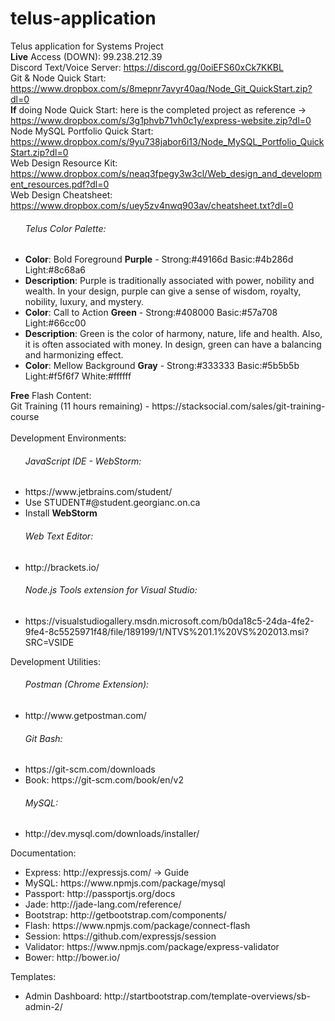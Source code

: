 # telus-application
Telus application for Systems Project <br />
<strong>Live</strong> Access (DOWN): 99.238.212.39 <br />
Discord Text/Voice Server: https://discord.gg/0oiEFS60xCk7KKBL <br />
Git & Node Quick Start: https://www.dropbox.com/s/8mepnr7avyr40aq/Node_Git_QuickStart.zip?dl=0 <br />
<strong>If</strong> doing Node Quick Start: here is the completed project as reference -> https://www.dropbox.com/s/3g1phvb71vh0c1y/express-website.zip?dl=0 <br />
Node MySQL Portfolio Quick Start: https://www.dropbox.com/s/9yu738jabor6i13/Node_MySQL_Portfolio_QuickStart.zip?dl=0 <br />
Web Design Resource Kit: https://www.dropbox.com/s/neaq3fpegy3w3cl/Web_design_and_development_resources.pdf?dl=0 <br />
Web Design Cheatsheet: https://www.dropbox.com/s/uey5zv4nwq903av/cheatsheet.txt?dl=0 <br />
<ul>
	<h6>Telus Color Palette:</h6>
	<li><strong>Color</strong>: Bold Foreground <strong>Purple</strong> - Strong:#49166d Basic:#4b286d Light:#8c68a6</li>
	<li><strong>Description</strong>: Purple is traditionally associated with power, nobility and wealth. 
		In your design, purple can give a sense of wisdom, royalty, nobility, luxury, and mystery.</li>
	<li><strong>Color</strong>: Call to Action <strong>Green</strong> - Strong:#408000 Basic:#57a708 Light:#66cc00</li>
	<li><strong>Description</strong>: Green is the color of harmony, nature, life and health. 
		Also, it is often associated with money. In design, green can have a balancing and harmonizing effect.</li>
	<li><strong>Color</strong>: Mellow Background <strong>Gray</strong> - Strong:#333333 Basic:#5b5b5b Light:#f5f6f7 White:#ffffff</li>
</ul>
<strong>Free</strong> Flash Content: <br />
Git Training (11 hours remaining) - https://stacksocial.com/sales/git-training-course <br />
<br />
Development Environments: <br />
<ul>
	<h6>JavaScript IDE - WebStorm:</h6>
	<li>https://www.jetbrains.com/student/</li>
	<li>Use STUDENT#@student.georgianc.on.ca</li>
	<li>Install <strong>WebStorm</strong></li>
	<h6>Web Text Editor:</h6>
	<li>http://brackets.io/</li>
	<h6>Node.js Tools extension for Visual Studio:</h6>
	<li>https://visualstudiogallery.msdn.microsoft.com/b0da18c5-24da-4fe2-9fe4-8c5525971f48/file/189199/1/NTVS%201.1%20VS%202013.msi?SRC=VSIDE</li>
</ul>
Development Utilities: <br />
<ul>
	<h6>Postman (Chrome Extension):</h6>
	<li>http://www.getpostman.com/</li>
	<h6>Git Bash:</h6>
	<li>https://git-scm.com/downloads</li>
	<li>Book: https://git-scm.com/book/en/v2</li>
	<h6>MySQL:</h6>
	<li>http://dev.mysql.com/downloads/installer/</li>
</ul>
Documentation: <br />
<ul>
	<li>Express: http://expressjs.com/ -> Guide</li>
	<li>MySQL: https://www.npmjs.com/package/mysql</li>
	<li>Passport: http://passportjs.org/docs</li>
	<li>Jade: http://jade-lang.com/reference/</li>
	<li>Bootstrap: http://getbootstrap.com/components/</li>
	<li>Flash: https://www.npmjs.com/package/connect-flash</li>
	<li>Session: https://github.com/expressjs/session</li>
	<li>Validator: https://www.npmjs.com/package/express-validator</li>
	<li>Bower: http://bower.io/</li>
</ul>
Templates: <br />
<ul>
	<li>Admin Dashboard: http://startbootstrap.com/template-overviews/sb-admin-2/</li>
</ul>
